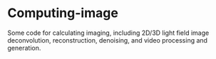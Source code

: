 # Computing-image
Some code for calculating imaging, including 2D/3D light field image deconvolution, reconstruction, denoising, and video processing and generation.
